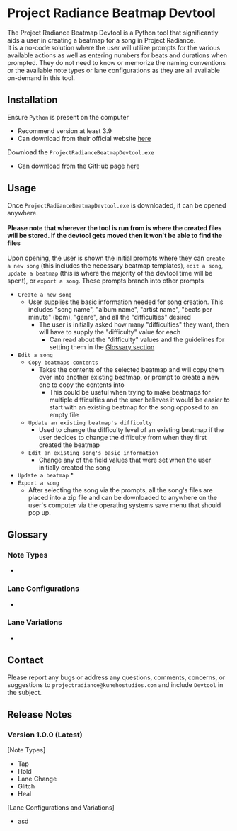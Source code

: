 # Project Radiance Beatmap Devtool

The Project Radiance Beatmap Devtool is a Python tool that significantly aids a user in creating a beatmap for a song in Project Radiance.
<br>
It is a no-code solution where the user will utilize prompts for the various available actions as well as entering numbers for beats and durations when prompted. They do not need to know or memorize the naming conventions or the available note types or lane configurations as they are all available on-demand in this tool.

## Installation
Ensure `Python` is present on the computer
* Recommend version at least 3.9
* Can download from their official website [here](https://www.python.org/downloads/)

Download the `ProjectRadianceBeatmapDevtool.exe`
* Can download from the GitHub page [here](https://github.com/Kuneho-Studios/beatmap-devtool/releases)

## Usage
Once `ProjectRadianceBeatmapDevtool.exe` is downloaded, it can be opened anywhere. 
<br><br>
**Please note that wherever the tool is run from is where the created files will be stored. If the devtool gets moved then it won't be able to find the files**
<br><br>
Upon opening, the user is shown the initial prompts where they can `create a new song` (this includes the necessary beatmap templates), `edit a song`, `update a beatmap` (this is where the majority of the devtool time will be spent), or `export a song`. These prompts branch into other prompts
* `Create a new song`
  *  User supplies the basic information needed for song creation. This includes "song name", "album name", "artist name", "beats per minute" (bpm), "genre", and all the "difficulties" desired
     * The user is initially asked how many "difficulties" they want, then will have to supply the "difficulty" value for each
       * Can read about the "difficulty" values and the guidelines for setting them in the [Glossary section](#glossary) 
* `Edit a song`
  * `Copy beatmaps contents`
    * Takes the contents of the selected beatmap and will copy them over into another existing beatmap, or prompt to create a new one to copy the contents into
      * This could be useful when trying to make beatmaps for multiple difficulties and the user believes it would be easier to start with an existing beatmap for the song opposed to an empty file
  * `Update an existing beatmap's difficulty`
    * Used to change the difficulty level of an existing beatmap if the user decides to change the difficulty from when they first created the beatmap
  * `Edit an existing song's basic information`
    * Change any of the field values that were set when the user initially created the song 
* `Update a beatmap`
  *  
* `Export a song`
  * After selecting the song via the prompts, all the song's files are placed into a zip file and can be downloaded to anywhere on the user's computer via the operating systems save menu that should pop up.

## Glossary
### Note Types
* 

### Lane Configurations
* 

### Lane Variations
* 

## Contact
Please report any bugs or address any questions, comments, concerns, or suggestions to `projectradiance@kunehostudios.com` and include `Devtool` in the subject.

## Release Notes
### Version 1.0.0 (Latest)
[Note Types]
* Tap
* Hold
* Lane Change
* Glitch
* Heal

[Lane Configurations and Variations]
* asd

